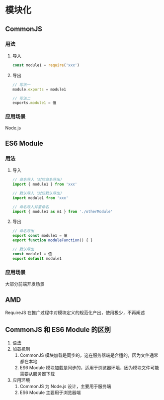 # 模块化

## CommonJS

### 用法

1. 导入

   ```js
   const module1 = require('xxx')
   ```

2. 导出

   ```js
   // 写法一
   module.exports = module1
   
   // 写法二
   exports.module1 = 值
   ```

### 应用场景

Node.js

## ES6 Module

### 用法

1. 导入

   ```js
   // 命名导入（对应命名导出）
   import { module1 } from 'xxx'
   
   // 默认导入（对应默认导出）
   import module1 from 'xxx'
   
   // 命名导入并重命名
   import { module1 as m1 } from './otherModule'
   ```

2. 导出

   ```js
   // 命名导出
   export const module1 = 值
   export function moduleFunction() { }
   
   // 默认导出
   const module1 = 值
   export default module1
   ```

### 应用场景

大部分前端开发场景

## AMD

RequireJS 在推广过程中对模块定义的规范化产出，使用极少，不再阐述

## CommonJS 和 ES6 Module 的区别

1. 语法
2. 加载机制
   1. CommonJS 模块加载是同步的，这在服务器端是合适的，因为文件通常都在本地
   2. ES6 Module 模块加载是同步的，适用于浏览器环境，因为模块文件可能需要从服务器下载
3. 应用环境
   1. CommonJS 为 Node.js 设计，主要用于服务端
   2. ES6 Module 主要用于浏览器端
